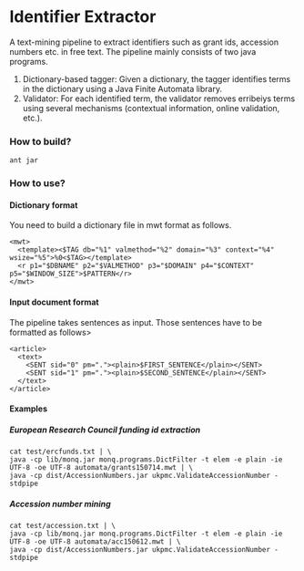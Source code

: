 # Identifier Extractor

A text-mining pipeline to extract identifiers such as grant ids, accession numbers etc. in free text. The pipeline mainly consists of two java programs.

 1. Dictionary-based tagger: Given a dictionary, the tagger identifies terms in the dictionary using a Java Finite Automata library. 
 2. Validator: For each identified term, the validator removes erribeiys terms using several mechanisms (contextual information, online validation, etc.).

### How to build?


```
ant jar
```

### How to use?

#### Dictionary format

You need to build a dictionary file in mwt format as follows.

```
<mwt>
  <template><$TAG db="%1" valmethod="%2" domain="%3" context="%4" wsize="%5">%0<$TAG></template>
  <r p1="$DBNAME" p2="$VALMETHOD" p3="$DOMAIN" p4="$CONTEXT" p5="$WINDOW_SIZE">$PATTERN</r>
</mwt>
```

#### Input document format

The pipeline takes sentences as input. Those sentences have to be formatted as follows>

```
<article>
  <text>
    <SENT sid="0" pm="."><plain>$FIRST_SENTENCE</plain></SENT>
    <SENT sid="1" pm="."><plain>$SECOND_SENTENCE</plain></SENT>
  </text>
</article>
```

#### Examples

##### European Research Council funding id extraction

```
cat test/ercfunds.txt | \
java -cp lib/monq.jar monq.programs.DictFilter -t elem -e plain -ie UTF-8 -oe UTF-8 automata/grants150714.mwt | \
java -cp dist/AccessionNumbers.jar ukpmc.ValidateAccessionNumber -stdpipe
```

##### Accession number mining

```
cat test/accession.txt | \
java -cp lib/monq.jar monq.programs.DictFilter -t elem -e plain -ie UTF-8 -oe UTF-8 automata/acc150612.mwt | \
java -cp dist/AccessionNumbers.jar ukpmc.ValidateAccessionNumber -stdpipe
```
